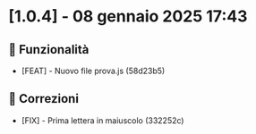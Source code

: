 # [1.0.4] - 08 gennaio 2025 17:43

## 🎉 Funzionalità
- [FEAT] - Nuovo file prova.js (58d23b5)

## 🐛 Correzioni
- [FIX] - Prima lettera in maiuscolo (332252c)

